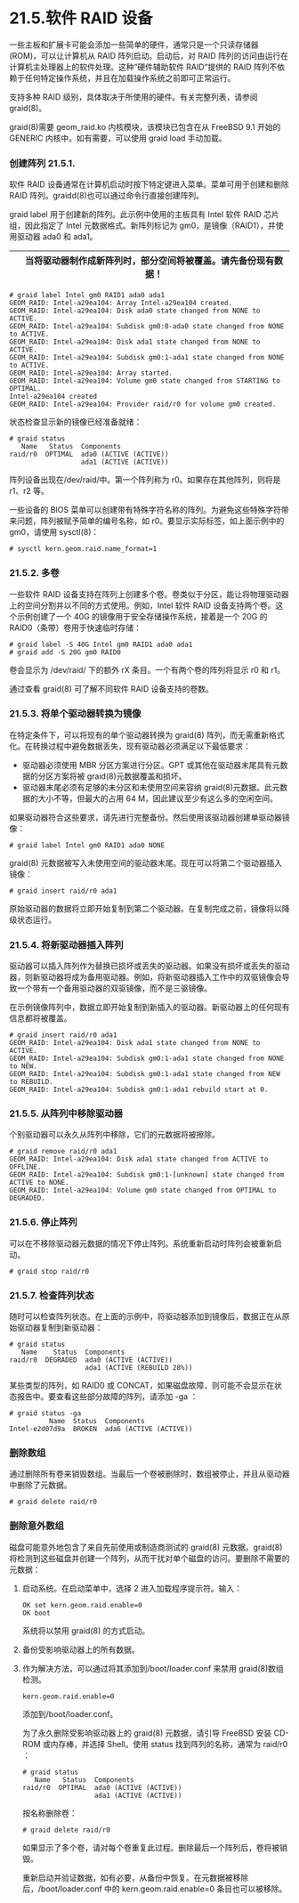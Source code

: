 # 21.5.软件 RAID 设备

一些主板和扩展卡可能会添加一些简单的硬件，通常只是一个只读存储器 (ROM)，可以让计算机从 RAID 阵列启动。启动后，对 RAID 阵列的访问由运行在计算机主处理器上的软件处理。这种“硬件辅助软件 RAID”提供的 RAID 阵列不依赖于任何特定操作系统，并且在加载操作系统之前即可正常运行。

支持多种 RAID 级别，具体取决于所使用的硬件。有关完整列表，请参阅 graid(8)。

graid(8)需要 geom_raid.ko 内核模块，该模块已包含在从 FreeBSD 9.1 开始的 GENERIC 内核中。如有需要，可以使用 graid load 手动加载。

### 创建阵列 21.5.1.

软件 RAID 设备通常在计算机启动时按下特定键进入菜单。菜单可用于创建和删除 RAID 阵列。graidd(8)也可以通过命令行直接创建阵列。

graid label 用于创建新的阵列。此示例中使用的主板具有 Intel 软件 RAID 芯片组，因此指定了 Intel 元数据格式。新阵列标记为 gm0，是镜像（RAID1），并使用驱动器 ada0 和 ada1。

|  | 当将驱动器制作成新阵列时，部分空间将被覆盖。请先备份现有数据！ |
| -- | ---------------------------------------------------------------- |

```
# graid label Intel gm0 RAID1 ada0 ada1
GEOM_RAID: Intel-a29ea104: Array Intel-a29ea104 created.
GEOM_RAID: Intel-a29ea104: Disk ada0 state changed from NONE to ACTIVE.
GEOM_RAID: Intel-a29ea104: Subdisk gm0:0-ada0 state changed from NONE to ACTIVE.
GEOM_RAID: Intel-a29ea104: Disk ada1 state changed from NONE to ACTIVE.
GEOM_RAID: Intel-a29ea104: Subdisk gm0:1-ada1 state changed from NONE to ACTIVE.
GEOM_RAID: Intel-a29ea104: Array started.
GEOM_RAID: Intel-a29ea104: Volume gm0 state changed from STARTING to OPTIMAL.
Intel-a29ea104 created
GEOM_RAID: Intel-a29ea104: Provider raid/r0 for volume gm0 created.
```

状态检查显示新的镜像已经准备就绪：

```
# graid status
   Name   Status  Components
raid/r0  OPTIMAL  ada0 (ACTIVE (ACTIVE))
                  ada1 (ACTIVE (ACTIVE))
```

阵列设备出现在/dev/raid/中。第一个阵列称为 r0。如果存在其他阵列，则将是 r1、r2 等。

一些设备的 BIOS 菜单可以创建带有特殊字符名称的阵列。为避免这些特殊字符带来问题，阵列被赋予简单的编号名称，如 r0。要显示实际标签，如上面示例中的 gm0，请使用 sysctl(8)：

```
# sysctl kern.geom.raid.name_format=1
```

### 21.5.2. 多卷

一些软件 RAID 设备支持在阵列上创建多个卷。卷类似于分区，能让将物理驱动器上的空间分割并以不同的方式使用。例如，Intel 软件 RAID 设备支持两个卷。这个示例创建了一个 40G 的镜像用于安全存储操作系统，接着是一个 20G 的 RAID0（条带）卷用于快速临时存储：

```
# graid label -S 40G Intel gm0 RAID1 ada0 ada1
# graid add -S 20G gm0 RAID0
```

卷会显示为 /dev/raid/ 下的额外 rX 条目。一个有两个卷的阵列将显示 r0 和 r1。

通过查看 graid(8) 可了解不同软件 RAID 设备支持的卷数。

### 21.5.3. 将单个驱动器转换为镜像

在特定条件下，可以将现有的单个驱动器转换为 graid(8) 阵列，而无需重新格式化。在转换过程中避免数据丢失，现有驱动器必须满足以下最低要求：

* 驱动器必须使用 MBR 分区方案进行分区。GPT 或其他在驱动器末尾具有元数据的分区方案将被 graid(8)元数据覆盖和损坏。
* 驱动器末尾必须有足够的未分区和未使用空间来容纳 graid(8)元数据。此元数据的大小不等，但最大的占用 64 M，因此建议至少有这么多的空闲空间。

如果驱动器符合这些要求，请先进行完整备份。然后使用该驱动器创建单驱动器镜像：

```
# graid label Intel gm0 RAID1 ada0 NONE
```

graid(8) 元数据被写入未使用空间的驱动器末尾。现在可以将第二个驱动器插入镜像：

```
# graid insert raid/r0 ada1
```

原始驱动器的数据将立即开始复制到第二个驱动器。在复制完成之前，镜像将以降级状态运行。

### 21.5.4. 将新驱动器插入阵列

驱动器可以插入阵列作为替换已损坏或丢失的驱动器。如果没有损坏或丢失的驱动器，则新驱动器将成为备用驱动器。例如，将新驱动器插入工作中的双驱镜像会导致一个带有一个备用驱动器的双驱镜像，而不是三驱镜像。

在示例镜像阵列中，数据立即开始复制到新插入的驱动器。新驱动器上的任何现有信息都将被覆盖。

```
# graid insert raid/r0 ada1
GEOM_RAID: Intel-a29ea104: Disk ada1 state changed from NONE to ACTIVE.
GEOM_RAID: Intel-a29ea104: Subdisk gm0:1-ada1 state changed from NONE to NEW.
GEOM_RAID: Intel-a29ea104: Subdisk gm0:1-ada1 state changed from NEW to REBUILD.
GEOM_RAID: Intel-a29ea104: Subdisk gm0:1-ada1 rebuild start at 0.
```

### 21.5.5. 从阵列中移除驱动器

个别驱动器可以永久从阵列中移除，它们的元数据将被擦除。

```
# graid remove raid/r0 ada1
GEOM_RAID: Intel-a29ea104: Disk ada1 state changed from ACTIVE to OFFLINE.
GEOM_RAID: Intel-a29ea104: Subdisk gm0:1-[unknown] state changed from ACTIVE to NONE.
GEOM_RAID: Intel-a29ea104: Volume gm0 state changed from OPTIMAL to DEGRADED.
```

### 21.5.6. 停止阵列

可以在不移除驱动器元数据的情况下停止阵列。系统重新启动时阵列会被重新启动。

```
# graid stop raid/r0
```

### 21.5.7. 检查阵列状态

随时可以检查阵列状态。在上面的示例中，将驱动器添加到镜像后，数据正在从原始驱动器复制到新驱动器：

```
# graid status
   Name    Status  Components
raid/r0  DEGRADED  ada0 (ACTIVE (ACTIVE))
                   ada1 (ACTIVE (REBUILD 28%))
```

某些类型的阵列，如 RAID0 或 CONCAT，如果磁盘故障，则可能不会显示在状态报告中。要查看这些部分故障的阵列，请添加 -ga ：

```
# graid status -ga
          Name  Status  Components
Intel-e2d07d9a  BROKEN  ada6 (ACTIVE (ACTIVE))
```

### 删除数组

通过删除所有卷来销毁数组。当最后一个卷被删除时，数组被停止，并且从驱动器中删除了元数据。

```
# graid delete raid/r0
```

### 删除意外数组

磁盘可能意外地包含了来自先前使用或制造商测试的 graid(8) 元数据。graid(8) 将检测到这些磁盘并创建一个阵列，从而干扰对单个磁盘的访问。要删除不需要的元数据：

1. 启动系统。在启动菜单中，选择 2 进入加载程序提示符。输入：

    ```
    OK set kern.geom.raid.enable=0
    OK boot
    ```

    系统将以禁用 graid(8) 的方式启动。
2. 备份受影响驱动器上的所有数据。
3. 作为解决方法，可以通过将其添加到/boot/loader.conf 来禁用 graid(8)数组检测。

    ```
    kern.geom.raid.enable=0
    ```

    添加到/boot/loader.conf。

    为了永久删除受影响驱动器上的 graid(8) 元数据，请引导 FreeBSD 安装 CD-ROM 或内存棒，并选择 Shell。使用 status 找到阵列的名称，通常为 raid/r0 ：

    ```
    # graid status
       Name   Status  Components
    raid/r0  OPTIMAL  ada0 (ACTIVE (ACTIVE))
                      ada1 (ACTIVE (ACTIVE))
    ```

    按名称删除卷：

    ```
    # graid delete raid/r0
    ```

    如果显示了多个卷，请对每个卷重复此过程。删除最后一个阵列后，卷将被销毁。

    重新启动并验证数据，如有必要，从备份中恢复。在元数据被移除后，/boot/loader.conf 中的 kern.geom.raid.enable=0 条目也可以被移除。

